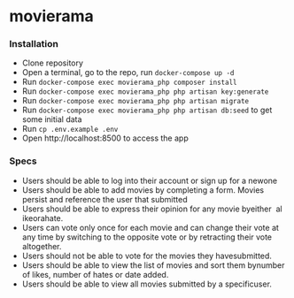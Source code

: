 # movierama

### Installation
- Clone repository
- Open a terminal, go to the repo, run `docker-compose up -d`
- Run `docker-compose exec movierama_php composer install`
- Run `docker-compose exec movierama_php php artisan key:generate`
- Run `docker-compose exec movierama_php php artisan migrate`
- Run `docker-compose exec movierama_php php artisan db:seed` to get some initial data
- Run `cp .env.example .env`
- Open http://localhost:8500 to access the app

### Specs
- Users​ ​should​ ​be​ ​able​ ​to​ ​log​ ​into​ ​their​ ​account​ ​or​ ​sign​ ​up​ ​for​ ​a​ ​new​ ​one 
- Users​ ​should​ ​be​ ​able​ ​to​ ​add​ ​movies​ ​by​ ​completing​ ​a​ ​form.​ ​Movies​ persist ​and​ ​reference​ ​the​ ​user​ that​ ​submitted​ 
- Users​​ should​ ​be​​ able​ ​to​​ express​​ their​​ opinion​ ​for​​ any​ ​movie ​​by ​​either ​​ a​l​​ike​​​or​​a​​​hate​. 
- Users​ ​can​ ​vote​ ​only​ ​once​ ​for​ ​each​ ​movie​ ​and​ ​can​ ​change​ ​their​ ​vote​ ​at​ ​any​ ​time​ ​by switching​ ​to​ ​the​ ​opposite​ ​vote​ ​or​ ​by​ ​retracting​ ​their​ ​vote​ ​altogether.
- Users​ ​should​ ​not​ ​be​ ​able​ ​to​ ​vote​ ​for​ ​the​ ​movies​ ​they​ ​have​ ​submitted.
- Users​​ should​ ​be ​​able ​​to ​​view​ ​the​ ​list​ ​of​ ​movies​ ​and​​ sort​ ​them​ ​by​ ​number​ ​of​ l​​ikes​, number​ ​of​ ​​hates​​ ​or​ ​date​ ​added.​
- Users​ ​should​ ​be​ ​able​ ​to​ ​view​ ​all​ ​movies​ ​submitted​ ​by​ ​a​ ​specific​ ​user.
